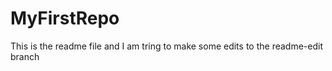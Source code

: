 MyFirstRepo
===========

This is the readme file and I am tring to make some edits to the readme-edit branch
 
